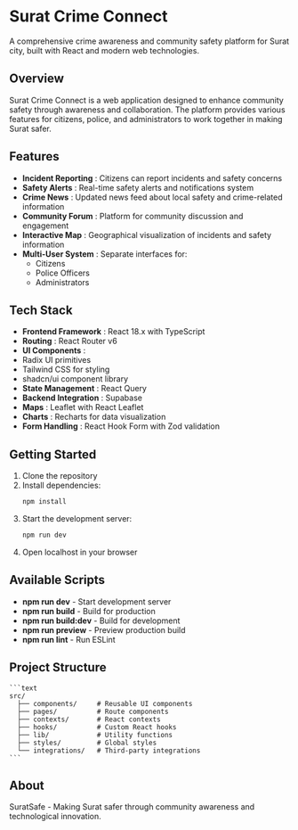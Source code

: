   # Surat Crime Connect

  A comprehensive crime awareness and community safety platform for Surat city, built with React and modern web technologies.

  ## Overview

  Surat Crime Connect is a web application designed to enhance community safety through awareness and collaboration. The platform provides various features for citizens, 
  police, and administrators to work together in making Surat safer.

  ## Features

  - **Incident Reporting** : Citizens can report incidents and safety concerns
  - **Safety Alerts** : Real-time safety alerts and notifications system
  - **Crime News** : Updated news feed about local safety and crime-related information
  - **Community Forum** : Platform for community discussion and engagement
  - **Interactive Map** : Geographical visualization of incidents and safety information
  - **Multi-User System** : Separate interfaces for:
    - Citizens
    - Police Officers
    - Administrators

  ## Tech Stack
  - **Frontend Framework** : React 18.x with TypeScript
  - **Routing** : React Router v6
  - **UI Components** :
  - Radix UI primitives
  - Tailwind CSS for styling
  - shadcn/ui component library
  - **State Management** : React Query
  - **Backend Integration** : Supabase
  - **Maps** : Leaflet with React Leaflet
  - **Charts** : Recharts for data visualization
  - **Form Handling** : React Hook Form with Zod validation

  ## Getting Started
  1. Clone the repository
  2. Install dependencies:
     ```bash
     npm install
     ```
  3. Start the development server:
     ```bash
     npm run dev
     ```
  4. Open localhost in your browser
 
  ## Available Scripts
  - **npm run dev** - Start development server
  - **npm run build** - Build for production
  - **npm run build:dev** - Build for development
  - **npm run preview** - Preview production build
  - **npm run lint** - Run ESLint
    
   ## Project Structure
    
    ```text
    src/
      ├── components/     # Reusable UI components
      ├── pages/          # Route components
      ├── contexts/       # React contexts
      ├── hooks/          # Custom React hooks
      ├── lib/            # Utility functions
      ├── styles/         # Global styles
      └── integrations/   # Third-party integrations
    ```
    
  ## About
    
  SuratSafe - Making Surat safer through community awareness and technological innovation.





